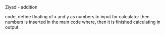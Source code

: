 Ziyad - addition

code, define floating of x and y as numbers to input for calculator
then numbers is inserted in the main code where, then it is finished  calculating in output.